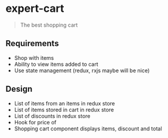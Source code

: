 # expert-cart
> The best shopping cart

## Requirements
- Shop with items
- Ability to view items added to cart
- Use state management (redux, rxjs maybe will be nice)

## Design

- List of items from an items in redux store
- List of items stored in cart in redux store
- List of discounts in redux store
- Hook for price of
- Shopping cart component displays items, discount and total
